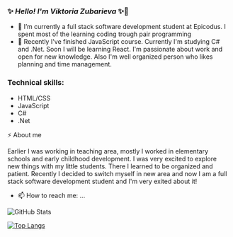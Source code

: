 ### ✨ _Hello! I'm Viktoria Zubarieva_ ✨👋

- 🔭 I’m currently a full stack software development student at Epicodus. I spent most of the learning coding trough pair programming
- 🌱 Recently I've finished JavaScript course. Currently I'm studying C# and .Net. Soon I will be learning React. I'm passionate about work and open for new knowledge. Also I'm well organized person who likes planning and time management.

### Technical skills:

- HTML/CSS
- JavaScript
- C#
- .Net

⚡ About me

Earlier I was working in teaching area, mostly I worked in elementary schools and early childhood development. I was very excited to explore new things with my little students. There I learned to be organized and patient.
Recently I decided to switch myself in new area and now I am a full stack software development student and I'm very exited about it!

- 📫 How to reach me: ...

![GitHub Stats](https://github-readme-stats.vercel.app/api?username=vzubarieva&theme=radical)

[![Top Langs](https://github-readme-stats.vercel.app/api/top-langs/?username=vzubarieva&theme=radical)](https://github.com/vzubarieva/github-readme-stats)
